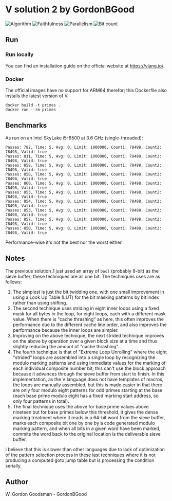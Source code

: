 # V solution 2 by GordonBGood

![Algorithm](https://img.shields.io/badge/Algorithm-base-green)
![Faithfulness](https://img.shields.io/badge/Faithful-yes-green)
![Parallelism](https://img.shields.io/badge/Parallel-no-green)
![Bit count](https://img.shields.io/badge/Bits-unknown-yellowgreen)

## Run

### Run locally

You can find an installation guide on the official website at https://vlang.io/.

### Docker

The official images have no support for ARM64 therefor; this Dockerfile also installs the latest version of V.

```
docker build -t primes .
docker run --rm primes
```

## Benchmarks

As run on an Intel SkyLake i5-6500 at 3.6 GHz (single-threaded):

```
Passes: 782, Time: 5, Avg: 0, Limit: 1000000, Count1: 78498, Count2: 78498, Valid: true
Passes: 811, Time: 5, Avg: 0, Limit: 1000000, Count1: 78498, Count2: 78498, Valid: true
Passes: 858, Time: 5, Avg: 0, Limit: 1000000, Count1: 78498, Count2: 78498, Valid: true
Passes: 858, Time: 5, Avg: 0, Limit: 1000000, Count1: 78498, Count2: 78498, Valid: true
Passes: 860, Time: 5, Avg: 0, Limit: 1000000, Count1: 78498, Count2: 78498, Valid: true
Passes: 853, Time: 5, Avg: 0, Limit: 1000000, Count1: 78498, Count2: 78498, Valid: true
Passes: 854, Time: 5, Avg: 0, Limit: 1000000, Count1: 78498, Count2: 78498, Valid: true
Passes: 853, Time: 5, Avg: 0, Limit: 1000000, Count1: 78498, Count2: 78498, Valid: true
Passes: 857, Time: 5, Avg: 0, Limit: 1000000, Count1: 78498, Count2: 78498, Valid: true
Passes: 850, Time: 5, Avg: 0, Limit: 1000000, Count1: 78498, Count2: 78498, Valid: true
```
Performance-wise it's not the best nor the worst either.

## Notes

The previous solution_1 just used an array of `bool` (probably 8-bit) as the sieve buffer; these techniques are all one bit.  The techniques uses are as follows:

1. The simplest is just the bit twidding one, with one small improvement in using a Look Up Table (LUT) for the bit masking patterns by bit index rather than using shifting.
2. The second technique uses striding in eight inner loops using a fixed mask for all bytes in the loop, for eight loops, each with a different mask value.  When there is "cache thrashing" as here, this often improves the performance due to the different cache line order, and also improves the performance because the inner loops are simpler.
3. Improving on the above technique, the next strided technique improves on the above by operation over a given block size at a time and thus slightly reducing the amount of "cache thrashing".
4. The fourth technique is that of "Extreme Loop Unrolling" where the eight "strided" loops are assembled into a single loop by recognizing the modulo marking patterns and using immediate values for the marking of each individual composite number bit; this can't use the block approach because it advances through the sieve buffer from start to finish.  In this implementation, as the V language does not have templates of macros, the loops are manually assembled, but this is made easier in that there are only four modulo eight patterns for odd primes starting at the base (each base prime modulo eight has a fixed marking start address, so only four patterns in total).
5. The final technique uses the above for base prime values above nineteen but for base primes below this threshold, it gives the dense marking treatment where it reads in a 64-bit word from the sieve buffer, marks each composite bit one by one by a code generated modulo marking pattern, and when all bits in a given word have been marked, commits the word back to the original location is the deliverable sieve buffer.

I believe that this is slower than other languages due to lack of optimization of the pattern selection process in these last techniques where it is not producing a computed goto jump table but is processing the condition serially.

## Author

W. Gordon Goodsman - GordonBGood
